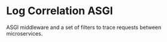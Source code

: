 # Log Correlation ASGI

ASGI middleware and a set of filters to trace requests between microservices.
